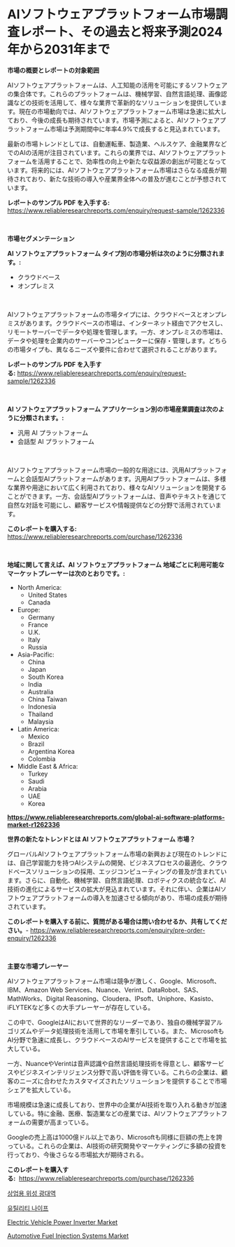 <p><h1>AIソフトウェアプラットフォーム市場調査レポート、その過去と将来予測2024年から2031年まで</h1></p><p><strong>市場の概要とレポートの対象範囲</strong></p>
<p><p>AIソフトウェアプラットフォームは、人工知能の活用を可能にするソフトウェアの集合体です。これらのプラットフォームは、機械学習、自然言語処理、画像認識などの技術を活用して、様々な業界で革新的なソリューションを提供しています。現在の市場動向では、AIソフトウェアプラットフォーム市場は急速に拡大しており、今後の成長も期待されています。市場予測によると、AIソフトウェアプラットフォーム市場は予測期間中に年率4.9%で成長すると見込まれています。</p><p>最新の市場トレンドとしては、自動運転車、製造業、ヘルスケア、金融業界などでのAIの活用が注目されています。これらの業界では、AIソフトウェアプラットフォームを活用することで、効率性の向上や新たな収益源の創出が可能となっています。将来的には、AIソフトウェアプラットフォーム市場はさらなる成長が期待されており、新たな技術の導入や産業界全体への普及が進むことが予想されています。</p></p>
<p><strong>レポートのサンプル PDF を入手する:</strong> <a href="https://www.reliableresearchreports.com/enquiry/request-sample/1262336">https://www.reliableresearchreports.com/enquiry/request-sample/1262336</a></p>
<p>&nbsp;</p>
<p><strong>市場セグメンテーション</strong></p>
<p><strong>AI ソフトウェアプラットフォーム タイプ別の市場分析は次のように分類されます。:</strong></p>
<p><ul><li>クラウドベース</li><li>オンプレミス</li></ul></p>
<p>&nbsp;</p>
<p><p>AIソフトウェアプラットフォームの市場タイプには、クラウドベースとオンプレミスがあります。クラウドベースの市場は、インターネット経由でアクセスし、リモートサーバーでデータや処理を管理します。一方、オンプレミスの市場は、データや処理を企業内のサーバーやコンピューターに保存・管理します。どちらの市場タイプも、異なるニーズや要件に合わせて選択されることがあります。</p></p>
<p><strong>レポートのサンプル PDF を入手する:</strong>&nbsp;<a href="https://www.reliableresearchreports.com/enquiry/request-sample/1262336">https://www.reliableresearchreports.com/enquiry/request-sample/1262336</a></p>
<p>&nbsp;</p>
<p><strong> AI ソフトウェアプラットフォーム アプリケーション別の市場産業調査は次のように分類されます。:</strong></p>
<p><ul><li>汎用 AI プラットフォーム</li><li>会話型 AI プラットフォーム</li></ul></p>
<p>&nbsp;</p>
<p><p>AIソフトウェアプラットフォーム市場の一般的な用途には、汎用AIプラットフォームと会話型AIプラットフォームがあります。汎用AIプラットフォームは、多様な業界や用途において広く利用されており、様々なAIソリューションを開発することができます。一方、会話型AIプラットフォームは、音声やテキストを通じて自然な対話を可能にし、顧客サービスや情報提供などの分野で活用されています。</p></p>
<p><strong>このレポートを購入する:</strong>&nbsp; <a href="https://www.reliableresearchreports.com/purchase/1262336">https://www.reliableresearchreports.com/purchase/1262336</a></p>
<p>&nbsp;</p>
<p><strong>地域に関して言えば、AI ソフトウェアプラットフォーム 地域ごとに利用可能なマーケットプレーヤーは次のとおりです。:</strong></p>
<p><ul>
    <li>
        North America:
        <ul>
            <li>United States</li>
            <li>Canada</li>
        </ul>
    </li>
    <li>
        Europe:
        <ul>
            <li>Germany</li>
            <li>France</li>
            <li>U.K.</li>
            <li>Italy</li>
            <li>Russia</li>
        </ul>
    </li>
    <li>
        Asia-Pacific:
        <ul>
            <li>China</li>
            <li>Japan</li>
            <li>South Korea</li>
            <li>India</li>
            <li>Australia</li>
            <li>China Taiwan</li>
            <li>Indonesia</li>
            <li>Thailand</li>
            <li>Malaysia</li>
        </ul>
    </li>
    <li>
        Latin America:
        <ul>
            <li>Mexico</li>
            <li>Brazil</li>
            <li>Argentina Korea</li>
            <li>Colombia</li>
        </ul>
    </li>
    <li>
        Middle East & Africa:
        <ul>
            <li>Turkey</li>
            <li>Saudi</li>
            <li>Arabia</li>
            <li>UAE</li>
            <li>Korea</li>
        </ul>
    </li>
    </ul></p>
<p><strong><a href="https://www.reliableresearchreports.com/global-ai-software-platforms-market-r1262336">https://www.reliableresearchreports.com/global-ai-software-platforms-market-r1262336</a></strong>&nbsp;</p>
<p><strong>世界の新たなトレンドとは AI ソフトウェアプラットフォーム 市場？</strong></p>
<p><p>グローバルAIソフトウェアプラットフォーム市場の新興および現在のトレンドには、自己学習能力を持つAIシステムの開発、ビジネスプロセスの最適化、クラウドベースソリューションの採用、エッジコンピューティングの普及が含まれています。さらに、自動化、機械学習、自然言語処理、ロボティクスの統合など、AI技術の進化によるサービスの拡大が見込まれています。それに伴い、企業はAIソフトウェアプラットフォームの導入を加速させる傾向があり、市場の成長が期待されています。</p></p>
<p><strong>このレポートを購入する前に、質問がある場合は問い合わせるか、共有してください。</strong>- <a href="https://www.reliableresearchreports.com/enquiry/pre-order-enquiry/1262336">https://www.reliableresearchreports.com/enquiry/pre-order-enquiry/1262336</a></p>
<p>&nbsp;</p>
<p><strong>主要な市場プレーヤー</strong></p>
<p><p>AIソフトウェアプラットフォーム市場は競争が激しく、Google、Microsoft、IBM、Amazon Web Services、Nuance、Verint、DataRobot、SAS、MathWorks、Digital Reasoning、Cloudera、IPsoft、Uniphore、Kasisto、iFLYTEKなど多くの大手プレーヤーが存在している。</p><p>この中で、GoogleはAIにおいて世界的なリーダーであり、独自の機械学習アルゴリズムやデータ処理技術を活用して市場を牽引している。また、MicrosoftもAI分野で急速に成長し、クラウドベースのAIサービスを提供することで市場を拡大している。</p><p>一方、NuanceやVerintは音声認識や自然言語処理技術を得意とし、顧客サービスやビジネスインテリジェンス分野で高い評価を得ている。これらの企業は、顧客のニーズに合わせたカスタマイズされたソリューションを提供することで市場シェアを拡大している。</p><p>市場規模は急速に成長しており、世界中の企業がAI技術を取り入れる動きが加速している。特に金融、医療、製造業などの産業では、AIソフトウェアプラットフォームの需要が高まっている。</p><p>Googleの売上高は1000億ドル以上であり、Microsoftも同様に巨額の売上を誇っている。これらの企業は、AI技術の研究開発やマーケティングに多額の投資を行っており、今後さらなる市場拡大が期待される。</p></p>
<p><strong>このレポートを購入する:</strong>&nbsp;&nbsp;<a href="https://www.reliableresearchreports.com/purchase/1262336">https://www.reliableresearchreports.com/purchase/1262336</a></p>
<p><p><a href="https://github.com/GabrielBlanda5656/Market-Research-Report-List-1/blob/main/405611117545.md">상업용 위성 광대역</a></p><p><a href="https://github.com/CorEmtymerich56566/Market-Research-Report-List-1/blob/main/816794917546.md">유틸리티 나이프</a></p><p><a href="https://www.linkedin.com/pulse/electric-vehicle-power-inverter-market-share-amp-new-trends-7z4wf?trackingId=CiiUArVBIkUNH6%2Boh7D4Fw%3D%3D">Electric Vehicle Power Inverter Market</a></p><p><a href="https://www.linkedin.com/pulse/automotive-fuel-injection-systems-market-size-evaluating-its-w1eif?trackingId=BVTKlDBhUl8OvOKxt%2BOz0Q%3D%3D">Automotive Fuel Injection Systems Market</a></p></p>